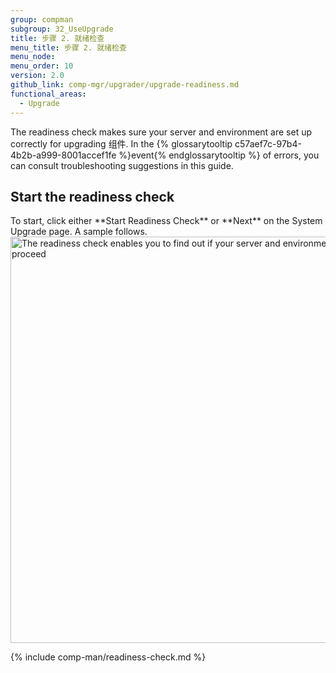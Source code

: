 ```yaml
---
group: compman
subgroup: 32_UseUpgrade
title: 步骤 2. 就绪检查
menu_title: 步骤 2. 就绪检查
menu_node:
menu_order: 10
version: 2.0
github_link: comp-mgr/upgrader/upgrade-readiness.md
functional_areas:
  - Upgrade
---
```


The readiness check makes sure your server and environment are set up correctly for upgrading 组件. In the {% glossarytooltip c57aef7c-97b4-4b2b-a999-8001accef1fe %}event{% endglossarytooltip %} of errors, you can consult troubleshooting suggestions in this guide.

<h2 id="compman-readiness-start">Start the readiness check</h2>
To start, click either **Start Readiness Check** or **Next** on the System Upgrade page. A sample follows.

<img src="{{ site.baseurl }}/common/images/upgr_readiness.png" width="650px" alt="The readiness check enables you to find out if your server and environment are ready to proceed">

{% include comp-man/readiness-check.md %}

